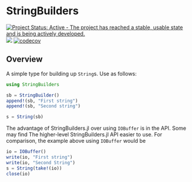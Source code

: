 # StringBuilders

[![Project Status: Active - The project has reached a stable, usable state and is being actively developed.](http://www.repostatus.org/badges/latest/active.svg)](http://www.repostatus.org/#active)
![](https://github.com/davidanthoff/StringBuilders.jl/workflows/Run%20tests/badge.svg)
[![codecov](https://codecov.io/gh/davidanthoff/StringBuilders.jl/branch/master/graph/badge.svg)](https://codecov.io/gh/davidanthoff/StringBuilders.jl)

## Overview

A simple type for building up ``String``s. Use as follows:

````julia
using StringBuilders

sb = StringBuilder()
append!(sb, "First string")
append!(sb, "Second string")

s = String(sb)
````

The advantage of StringBuilders.jl over using `IOBuffer` is in the API. Some may find The higher-level StringBuilders.jl API easier to use. For comparison, the example above using `IOBuffer` would be

```julia
io = IOBuffer()
write(io, "First string")
write(io, "Second String")
s = String(take!(io))
close(io)
```

